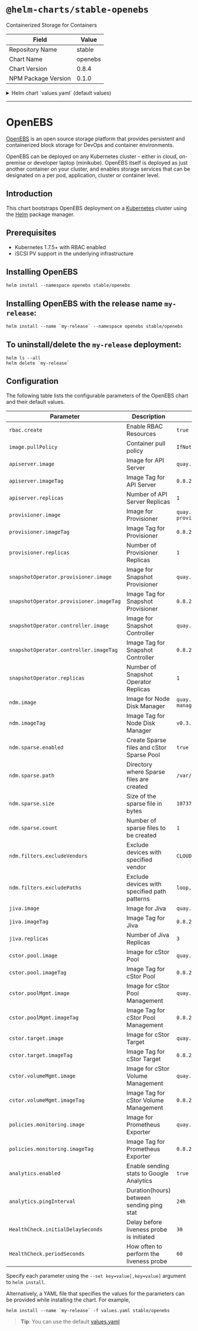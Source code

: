 # `@helm-charts/stable-openebs`

Containerized Storage for Containers

| Field               | Value   |
| ------------------- | ------- |
| Repository Name     | stable  |
| Chart Name          | openebs |
| Chart Version       | 0.8.4   |
| NPM Package Version | 0.1.0   |

<details>

<summary>Helm chart `values.yaml` (default values)</summary>

```yaml
# Default values for openebs.
# This is a YAML-formatted file.
# Declare variables to be passed into your templates.

rbac:
  # Specifies whether RBAC resources should be created
  create: true

serviceAccount:
  create: true
  name:

image:
  pullPolicy: IfNotPresent

apiserver:
  image: 'quay.io/openebs/m-apiserver'
  imageTag: '0.8.2'
  replicas: 1
  ports:
    externalPort: 5656
    internalPort: 5656
  nodeSelector: {}
  tolerations: []
  affinity: {}
  healthCheck:
    initialDelaySeconds: 30
    periodSeconds: 60

provisioner:
  image: 'quay.io/openebs/openebs-k8s-provisioner'
  imageTag: '0.8.2'
  replicas: 1
  nodeSelector: {}
  tolerations: []
  affinity: {}
  healthCheck:
    initialDelaySeconds: 30
    periodSeconds: 60

snapshotOperator:
  controller:
    image: 'quay.io/openebs/snapshot-controller'
    imageTag: '0.8.2'
  provisioner:
    image: 'quay.io/openebs/snapshot-provisioner'
    imageTag: '0.8.2'
  replicas: 1
  upgradeStrategy: 'Recreate'
  nodeSelector: {}
  tolerations: []
  affinity: {}
  healthCheck:
    initialDelaySeconds: 30
    periodSeconds: 60

ndm:
  image: 'quay.io/openebs/node-disk-manager-amd64'
  imageTag: 'v0.3.4'
  sparse:
    enabled: 'true'
    path: '/var/openebs/sparse'
    size: '10737418240'
    count: '1'
  filters:
    excludeVendors: 'CLOUDBYT,OpenEBS'
    excludePaths: 'loop,fd0,sr0,/dev/ram,/dev/dm-,/dev/md'
  nodeSelector: {}
  healthCheck:
    initialDelaySeconds: 30
    periodSeconds: 60

jiva:
  image: 'quay.io/openebs/jiva'
  imageTag: '0.8.2'
  replicas: 3

cstor:
  pool:
    image: 'quay.io/openebs/cstor-pool'
    imageTag: '0.8.2'
  poolMgmt:
    image: 'quay.io/openebs/cstor-pool-mgmt'
    imageTag: '0.8.2'
  target:
    image: 'quay.io/openebs/cstor-istgt'
    imageTag: '0.8.2'
  volumeMgmt:
    image: 'quay.io/openebs/cstor-volume-mgmt'
    imageTag: '0.8.2'

policies:
  monitoring:
    enabled: true
    image: 'quay.io/openebs/m-exporter'
    imageTag: '0.8.2'

analytics:
  enabled: true
  # Specify in hours the duration after which a ping event needs to be sent.
  pingInterval: '24h'
```

</details>

---

# OpenEBS

[OpenEBS](https://github.com/openebs/openebs) is an open source storage platform that provides persistent and containerized block storage for DevOps and container environments.

OpenEBS can be deployed on any Kubernetes cluster - either in cloud, on-premise or developer laptop (minikube). OpenEBS itself is deployed as just another container on your cluster, and enables storage services that can be designated on a per pod, application, cluster or container level.

## Introduction

This chart bootstraps OpenEBS deployment on a [Kubernetes](http://kubernetes.io) cluster using the [Helm](https://helm.sh) package manager.

## Prerequisites

- Kubernetes 1.7.5+ with RBAC enabled
- iSCSI PV support in the underlying infrastructure

## Installing OpenEBS

```
helm install --namespace openebs stable/openebs
```

## Installing OpenEBS with the release name `my-release`:

```
helm install --name `my-release` --namespace openebs stable/openebs
```

## To uninstall/delete the `my-release` deployment:

```
helm ls --all
helm delete `my-release`
```

## Configuration

The following table lists the configurable parameters of the OpenEBS chart and their default values.

| Parameter                               | Description                                  | Default                                           |
| --------------------------------------- | -------------------------------------------- | ------------------------------------------------- |
| `rbac.create`                           | Enable RBAC Resources                        | `true`                                            |
| `image.pullPolicy`                      | Container pull policy                        | `IfNotPresent`                                    |
| `apiserver.image`                       | Image for API Server                         | `quay.io/openebs/m-apiserver`                     |
| `apiserver.imageTag`                    | Image Tag for API Server                     | `0.8.2`                                           |
| `apiserver.replicas`                    | Number of API Server Replicas                | `1`                                               |
| `provisioner.image`                     | Image for Provisioner                        | `quay.io/openebs/openebs-k8s-provisioner`         |
| `provisioner.imageTag`                  | Image Tag for Provisioner                    | `0.8.2`                                           |
| `provisioner.replicas`                  | Number of Provisioner Replicas               | `1`                                               |
| `snapshotOperator.provisioner.image`    | Image for Snapshot Provisioner               | `quay.io/openebs/snapshot-provisioner`            |
| `snapshotOperator.provisioner.imageTag` | Image Tag for Snapshot Provisioner           | `0.8.2`                                           |
| `snapshotOperator.controller.image`     | Image for Snapshot Controller                | `quay.io/openebs/snapshot-controller`             |
| `snapshotOperator.controller.imageTag`  | Image Tag for Snapshot Controller            | `0.8.2`                                           |
| `snapshotOperator.replicas`             | Number of Snapshot Operator Replicas         | `1`                                               |
| `ndm.image`                             | Image for Node Disk Manager                  | `quay.io/openebs/openebs/node-disk-manager-amd64` |
| `ndm.imageTag`                          | Image Tag for Node Disk Manager              | `v0.3.4`                                          |
| `ndm.sparse.enabled`                    | Create Sparse files and cStor Sparse Pool    | `true`                                            |
| `ndm.sparse.path`                       | Directory where Sparse files are created     | `/var/openebs/sparse`                             |
| `ndm.sparse.size`                       | Size of the sparse file in bytes             | `10737418240`                                     |
| `ndm.sparse.count`                      | Number of sparse files to be created         | `1`                                               |
| `ndm.filters.excludeVendors`            | Exclude devices with specified vendor        | `CLOUDBYT,OpenEBS`                                |
| `ndm.filters.excludePaths`              | Exclude devices with specified path patterns | `loop,fd0,sr0,/dev/ram,/dev/dm-,/dev/md`          |
| `jiva.image`                            | Image for Jiva                               | `quay.io/openebs/jiva`                            |
| `jiva.imageTag`                         | Image Tag for Jiva                           | `0.8.2`                                           |
| `jiva.replicas`                         | Number of Jiva Replicas                      | `3`                                               |
| `cstor.pool.image`                      | Image for cStor Pool                         | `quay.io/openebs/cstor-pool`                      |
| `cstor.pool.imageTag`                   | Image Tag for cStor Pool                     | `0.8.2`                                           |
| `cstor.poolMgmt.image`                  | Image for cStor Pool Management              | `quay.io/openebs/cstor-pool-mgmt`                 |
| `cstor.poolMgmt.imageTag`               | Image Tag for cStor Pool Management          | `0.8.2`                                           |
| `cstor.target.image`                    | Image for cStor Target                       | `quay.io/openebs/cstor-istgt`                     |
| `cstor.target.imageTag`                 | Image Tag for cStor Target                   | `0.8.2`                                           |
| `cstor.volumeMgmt.image`                | Image for cStor Volume Management            | `quay.io/openebs/cstor-volume-mgmt`               |
| `cstor.volumeMgmt.imageTag`             | Image Tag for cStor Volume Management        | `0.8.2`                                           |
| `policies.monitoring.image`             | Image for Prometheus Exporter                | `quay.io/openebs/m-exporter`                      |
| `policies.monitoring.imageTag`          | Image Tag for Prometheus Exporter            | `0.8.2`                                           |
| `analytics.enabled`                     | Enable sending stats to Google Analytics     | `true`                                            |
| `analytics.pingInterval`                | Duration(hours) between sending ping stat    | `24h`                                             |
| `HealthCheck.initialDelaySeconds`       | Delay before liveness probe is initiated     | `30`                                              |  | 30 |
| `HealthCheck.periodSeconds`             | How often to perform the liveness probe      | `60`                                              |  | 10 |

Specify each parameter using the `--set key=value[,key=value]` argument to `helm install`.

Alternatively, a YAML file that specifies the values for the parameters can be provided while installing the chart. For example,

```shell
helm install --name `my-release` -f values.yaml stable/openebs
```

> **Tip**: You can use the default [values.yaml](values.yaml)
